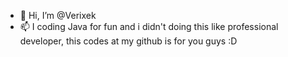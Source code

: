 - 👋 Hi, I’m @Verixek
- 📫 I coding Java for fun and i didn't doing this like professional developer, this codes at my github is for you guys :D


